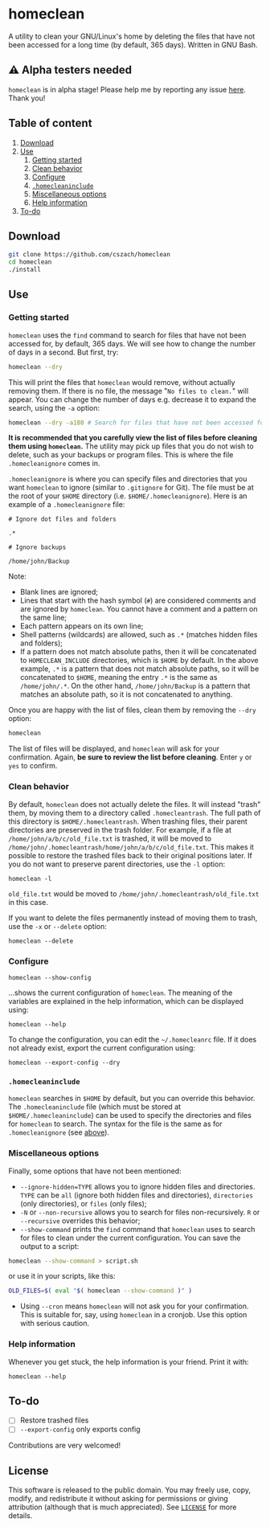 homeclean
=========

A utility to clean your GNU/Linux's home by deleting the files that have not
been accessed for a long time (by default, 365 days). Written in GNU Bash.

:warning: Alpha testers needed
------------------------------

`homeclean` is in alpha stage! Please help me by reporting any issue
[here](https://github.com/cszach/homeclean/issues). Thank you!

Table of content
----------------

1. [Download](#download)
2. [Use](#use)
   1. [Getting started](#getting-started)
   2. [Clean behavior](#clean-behavior)
   3. [Configure](#configure)
   4. [`.homecleaninclude`](#homecleaninclude)
   5. [Miscellaneous options](#miscellaneous-options)
   6. [Help information](#help-information)
3. [To-do](#to-do)

Download
--------

```bash
git clone https://github.com/cszach/homeclean
cd homeclean
./install
```

Use
---

### Getting started

`homeclean` uses the `find` command to search for files that have not been
accessed for, by default, 365 days. We will see how to change the number of days
in a second. But first, try:

```bash
homeclean --dry
```

This will print the files that `homeclean` would remove, without actually
removing them. If there is no file, the message "`No files to clean.`" will
appear. You can change the number of days e.g. decrease it to expand the search,
using the `-a` option:

```bash
homeclean --dry -a180 # Search for files that have not been accessed for 6 months
```

**It is recommended that you carefully view the list of files before cleaning
them using `homeclean`.** The utility may pick up files that you do not wish to
delete, such as your backups or program files. This is where the file
`.homecleanignore` comes in.

`.homecleanignore` is where you can specify files and directories that you want
`homeclean` to ignore (similar to `.gitignore` for Git). The file must be at the
root of your `$HOME` directory (i.e. `$HOME/.homecleanignore`). Here is an
example of a `.homecleanignore` file:

```
# Ignore dot files and folders

.*

# Ignore backups

/home/john/Backup
```

<a name="dot-file-rules">Note:</a>
- Blank lines are ignored;
- Lines that start with the hash symbol (`#`) are considered comments and are
  ignored by `homeclean`. You cannot have a comment and a pattern on the same
  line;
- Each pattern appears on its own line;
- Shell patterns (wildcards) are allowed, such as `.*` (matches hidden files and
  folders);
- If a pattern does not match absolute paths, then it will be concatenated to
  `HOMECLEAN_INCLUDE` directories, which is `$HOME` by default. In the above
  example, `.*` is a pattern that does not match absolute paths, so it will be
  concatenated to `$HOME`, meaning the entry `.*` is the same as `/home/john/.*`.
  On the other hand, `/home/john/Backup` is a pattern that matches an absolute
  path, so it is not concatenated to anything.

Once you are happy with the list of files, clean them by removing the `--dry`
option:

```bash
homeclean
```

The list of files will be displayed, and `homeclean` will ask for your
confirmation. Again, **be sure to review the list before cleaning**. Enter `y`
or `yes` to confirm.

### Clean behavior

By default, `homeclean` does not actually delete the files. It will instead
"trash" them, by moving them to a directory called `.homecleantrash`. The full
path of this directory is `$HOME/.homecleantrash`. When trashing files, their
parent directories are preserved in the trash folder. For example, if a file at
`/home/john/a/b/c/old_file.txt` is trashed, it will be moved to
`/home/john/.homecleantrash/home/john/a/b/c/old_file.txt`. This makes it
possible to restore the trashed files back to their original positions later. If
you do not want to preserve parent directories, use the `-l` option:

```
homeclean -l
```

`old_file.txt` would be moved to `/home/john/.homecleantrash/old_file.txt` in
this case.

If you want to delete the files permanently instead of moving them to trash, use
the `-x` or `--delete` option:

```
homeclean --delete
```

### Configure

```
homeclean --show-config
```

…shows the current configuration of `homeclean`. The meaning of the variables
are explained in the help information, which can be displayed using:

```
homeclean --help
```

To change the configuration, you can edit the `~/.homecleanrc` file. If it does
not already exist, export the current configuration using:

```
homeclean --export-config --dry
```

### `.homecleaninclude`

`homeclean` searches in `$HOME` by default, but you can override this behavior.
The `.homecleaninclude` file (which must be stored at `$HOME/.homecleaninclude`)
can be used to specify the directories and files for `homeclean` to search. The
syntax for the file is the same as for `.homecleanignore` (see
[above](#dot-file-rules)).

### Miscellaneous options

Finally, some options that have not been mentioned:

- `--ignore-hidden=TYPE` allows you to ignore hidden files and directories.
  `TYPE` can be `all` (ignore both hidden files and directories), `directories`
  (only directories), or `files` (only files);
- `-N` or `--non-recursive` allows you to search for files non-recursively. `R`
  or `--recursive` overrides this behavior;
- `--show-command` prints the `find` command that `homeclean` uses to search for
  files to clean under the current configuration. You can save the output to a
  script:

```bash
homeclean --show-command > script.sh
```

  or use it in your scripts, like this:

```bash
OLD_FILES=$( eval "$( homeclean --show-command )" )
```

- Using `--cron` means `homeclean` will not ask you for your confirmation. This
  is suitable for, say, using `homeclean` in a cronjob. Use this option with
  serious caution.

### Help information

Whenever you get stuck, the help information is your friend. Print it with:

```
homeclean --help
```

To-do
-----

- [ ] Restore trashed files
- [ ] `--export-config` only exports config

Contributions are very welcomed!

License
-------

This software is released to the public domain. You may freely use, copy,
modify, and redistribute it without asking for permissions or giving attribution
(although that is much appreciated). See [`LICENSE`](LICENSE) for more details.
